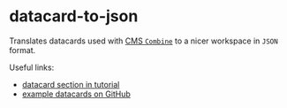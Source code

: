 # datacard-to-json

Translates datacards used with [CMS `Combine`](https://github.com/cms-analysis/HiggsAnalysis-CombinedLimit) to a nicer workspace in `JSON` format.

Useful links:
- [datacard section in tutorial](https://cms-analysis.github.io/HiggsAnalysis-CombinedLimit/part2/settinguptheanalysis/)
- [example datacards on GitHub](https://github.com/cms-analysis/HiggsAnalysis-CombinedLimit/tree/102x/data/tutorials/counting)

